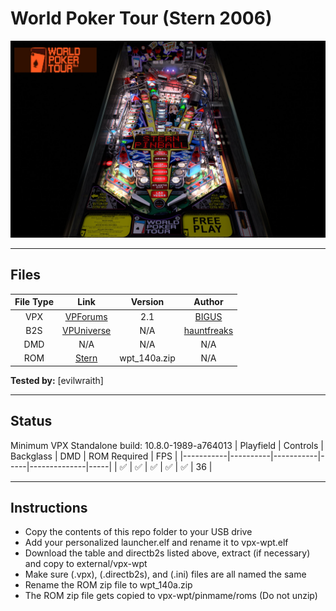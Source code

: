 # World Poker Tour (Stern 2006)

![Table Preview](https://github.com/evilwraith/vpx-images/blob/main/vpx-wpt.jpg)

---

## Files
| File Type | Link | Version | Author |
|:---------:|:----:|:-------:|:------:|
| VPX | [VPForums](https://www.vpforums.org/index.php?app=downloads&showfile=16725) | 2.1 | [BIGUS](https://www.vpforums.org/index.php?showuser=107629) |
| B2S | [VPUniverse](https://vpuniverse.com/files/file/13756-world-poker-tour-stern-2006-alt-b2s-with-full-dmd/) | N/A | [hauntfreaks](https://vpuniverse.com/profile/5216-hauntfreaks/) |
| DMD | N/A | N/A | N/A |
| ROM | [Stern](https://sternpinball.com/game/world-poker-tour/) | wpt_140a.zip | N/A |

**Tested by:** [evilwraith]

---

## Status 
Minimum VPX Standalone build: 10.8.0-1989-a764013
| Playfield | Controls | Backglass | DMD | ROM Required | FPS | 
|-----------|----------|-----------|-----|--------------|-----|
| :white_check_mark: | :white_check_mark: | :white_check_mark: | :white_check_mark: | :white_check_mark: | 36 |

---

## Instructions
- Copy the contents of this repo folder to your USB drive
- Add your personalized launcher.elf and rename it to vpx-wpt.elf
- Download the table and directb2s listed above, extract (if necessary) and copy to external/vpx-wpt
- Make sure (.vpx), (.directb2s), and (.ini) files are all named the same
- Rename the ROM zip file to wpt_140a.zip
- The ROM zip file gets copied to vpx-wpt/pinmame/roms (Do not unzip)
